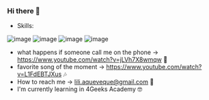 ### Hi there 👋

- Skills:

![image](https://github.com/liliaqvq/liliaqvq/assets/130264861/c4ccfee6-dfd6-4d2d-8c5b-44c18932a6a6)
![image](https://github.com/liliaqvq/liliaqvq/assets/130264861/1a298578-1650-43bc-8272-e15b36dce00a)
![image](https://github.com/liliaqvq/liliaqvq/assets/130264861/856e61d6-6b1e-4025-90e0-cb138aae644e)
![image](https://github.com/liliaqvq/liliaqvq/assets/130264861/496ee210-3f7f-445b-a63d-2f22e7e06b03)



- what happens if someone call me on the phone -> https://www.youtube.com/watch?v=jLVh7X8wmqw 📱
- favorite song of the moment -> https://www.youtube.com/watch?v=L1FdEBTJXus 🎶
- How to reach me -> lili.aqueveque@gmail.com 📧
- I'm currently learning in 4Geeks Academy 🤓

<!--
**liliaqvq/liliaqvq** is a ✨ _special_ ✨ repository because its `README.md` (this file) appears on your GitHub profile.

Here are some ideas to get you started:

- 🔭 I’m currently working on ...
- 🌱 I’m currently learning ...
- 👯 I’m looking to collaborate on ...
- 🤔 I’m looking for help with ...
- 💬 Ask me about ...
- 📫 How to reach me: ...
- ⚡ Fun fact: ...
-->
